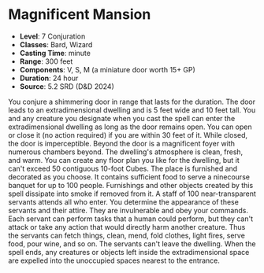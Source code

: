 # Magnificent Mansion

- **Level**: 7 Conjuration
- **Classes**: Bard, Wizard
- **Casting Time**: minute
- **Range**: 300 feet
- **Components**: V, S, M (a miniature door worth 15+ GP)
- **Duration**: 24 hour
- **Source**: 5.2 SRD (D&D 2024)

You conjure a shimmering door in range that lasts for the duration. The door leads to an extradimensional dwelling and is 5 feet wide and 10 feet tall. You and any creature you designate when you cast the spell can enter the extradimensional dwelling as long as the door remains open. You can open or close it (no action required) if you are within 30 feet of it. While closed, the door is imperceptible. Beyond the door is a magnificent foyer with numerous chambers beyond. The dwelling's atmosphere is clean, fresh, and warm. You can create any floor plan you like for the dwelling, but it can't exceed 50 contiguous 10-foot Cubes. The place is furnished and decorated as you choose. It contains sufficient food to serve a ninecourse banquet for up to 100 people. Furnishings and other objects created by this spell dissipate into smoke if removed from it. A staff of 100 near-transparent servants attends all who enter. You determine the appearance of these servants and their attire. They are invulnerable and obey your commands. Each servant can perform tasks that a human could perform, but they can't attack or take any action that would directly harm another creature. Thus the servants can fetch things, clean, mend, fold clothes, light fires, serve food, pour wine, and so on. The servants can't leave the dwelling. When the spell ends, any creatures or objects left inside the extradimensional space are expelled into the unoccupied spaces nearest to the entrance.

